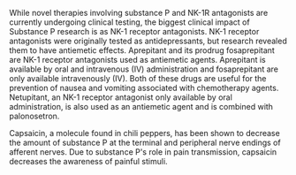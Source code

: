While novel therapies involving substance P and NK-1R antagonists are currently undergoing clinical testing, the biggest clinical impact of Substance P research is as NK-1 receptor antagonists. NK-1 receptor antagonists were originally tested as antidepressants, but research revealed them to have antiemetic effects. Aprepitant and its prodrug fosaprepitant are NK-1 receptor antagonists used as antiemetic agents. Aprepitant is available by oral and intravenous (IV) administration and fosaprepitant are only available intravenously (IV). Both of these drugs are useful for the prevention of nausea and vomiting associated with chemotherapy agents. Netupitant, an NK-1 receptor antagonist only available by oral administration, is also used as an antiemetic agent and is combined with palonosetron.

Capsaicin, a molecule found in chili peppers, has been shown to decrease the amount of substance P at the terminal and peripheral nerve endings of afferent nerves. Due to substance P's role in pain transmission, capsaicin decreases the awareness of painful stimuli.